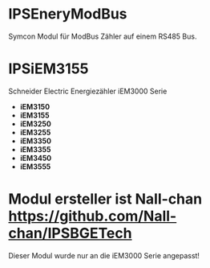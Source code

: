 # IPSEneryModBus

Symcon Modul für ModBus Zähler auf einem RS485 Bus.

# IPSiEM3155
Schneider Electric Energiezähler iEM3000 Serie
- __iEM3150__  
- __iEM3155__  
- __iEM3250__  
- __iEM3255__  
- __iEM3350__  
- __iEM3355__  
- __iEM3450__  
- __iEM3555__ 

# Modul ersteller ist Nall-chan https://github.com/Nall-chan/IPSBGETech
Dieser Modul wurde nur an die iEM3000 Serie angepasst!
